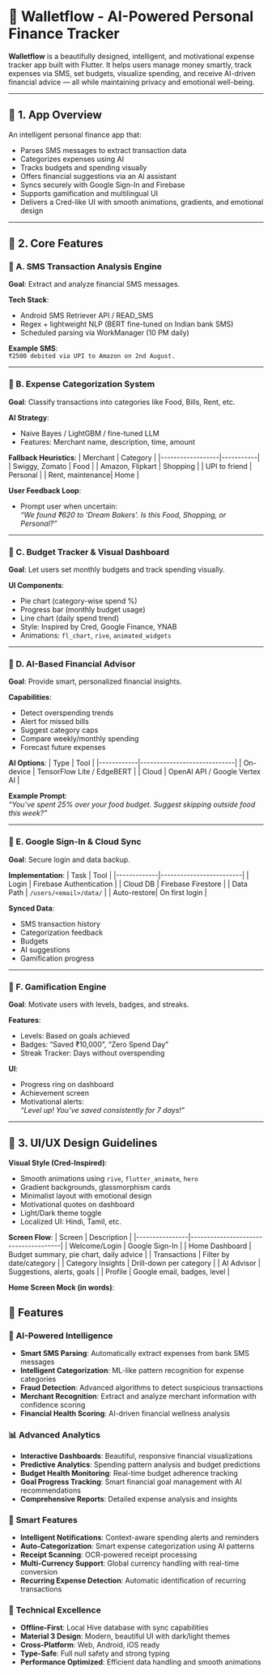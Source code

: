 # 💎 Walletflow - AI-Powered Personal Finance Tracker

**Walletflow** is a beautifully designed, intelligent, and motivational expense tracker app built with Flutter. It helps users manage money smartly, track expenses via SMS, set budgets, visualize spending, and receive AI-driven financial advice — all while maintaining privacy and emotional well-being.

---

## 🔷 1. App Overview

An intelligent personal finance app that:
- Parses SMS messages to extract transaction data
- Categorizes expenses using AI
- Tracks budgets and spending visually
- Offers financial suggestions via an AI assistant
- Syncs securely with Google Sign-In and Firebase
- Supports gamification and multilingual UI
- Delivers a Cred-like UI with smooth animations, gradients, and emotional design

---

## 🧠 2. Core Features

### 🔹 A. SMS Transaction Analysis Engine

**Goal**: Extract and analyze financial SMS messages.

**Tech Stack**:
- Android SMS Retriever API / READ_SMS
- Regex + lightweight NLP (BERT fine-tuned on Indian bank SMS)
- Scheduled parsing via WorkManager (10 PM daily)

**Example SMS**:  
`₹2500 debited via UPI to Amazon on 2nd August.`

---

### 🔹 B. Expense Categorization System

**Goal**: Classify transactions into categories like Food, Bills, Rent, etc.

**AI Strategy**:
- Naive Bayes / LightGBM / fine-tuned LLM
- Features: Merchant name, description, time, amount

**Fallback Heuristics**:
| Merchant         | Category  |
|------------------|-----------|
| Swiggy, Zomato   | Food      |
| Amazon, Flipkart | Shopping  |
| UPI to friend    | Personal  |
| Rent, maintenance| Home      |

**User Feedback Loop**:
- Prompt user when uncertain:  
  _“We found ₹620 to 'Dream Bakers'. Is this Food, Shopping, or Personal?”_

---

### 🔹 C. Budget Tracker & Visual Dashboard

**Goal**: Let users set monthly budgets and track spending visually.

**UI Components**:
- Pie chart (category-wise spend %)
- Progress bar (monthly budget usage)
- Line chart (daily spend trend)
- Style: Inspired by Cred, Google Finance, YNAB
- Animations: `fl_chart`, `rive`, `animated_widgets`

---

### 🔹 D. AI-Based Financial Advisor

**Goal**: Provide smart, personalized financial insights.

**Capabilities**:
- Detect overspending trends
- Alert for missed bills
- Suggest category caps
- Compare weekly/monthly spending
- Forecast future expenses

**AI Options**:
| Type       | Tool                        |
|------------|-----------------------------|
| On-device  | TensorFlow Lite / EdgeBERT  |
| Cloud      | OpenAI API / Google Vertex AI |

**Example Prompt**:  
_“You’ve spent 25% over your food budget. Suggest skipping outside food this week?”_

---

### 🔹 E. Google Sign-In & Cloud Sync

**Goal**: Secure login and data backup.

**Implementation**:
| Task        | Tool                    |
|-------------|-------------------------|
| Login       | Firebase Authentication |
| Cloud DB    | Firebase Firestore      |
| Data Path   | `/users/<email>/data/`  |
| Auto-restore| On first login          |

**Synced Data**:
- SMS transaction history
- Categorization feedback
- Budgets
- AI suggestions
- Gamification progress

---

### 🔹 F. Gamification Engine

**Goal**: Motivate users with levels, badges, and streaks.

**Features**:
- Levels: Based on goals achieved
- Badges: “Saved ₹10,000”, “Zero Spend Day”
- Streak Tracker: Days without overspending

**UI**:
- Progress ring on dashboard
- Achievement screen
- Motivational alerts:  
  _“Level up! You’ve saved consistently for 7 days!”_

---

## 🎨 3. UI/UX Design Guidelines
**Visual Style (Cred-Inspired)**:
- Smooth animations using `rive`, `flutter_animate`, `hero`
- Gradient backgrounds, glassmorphism cards
- Minimalist layout with emotional design
- Motivational quotes on dashboard
- Light/Dark theme toggle
- Localized UI: Hindi, Tamil, etc.

**Screen Flow**:
| Screen         | Description                          |
|----------------|--------------------------------------|
| Welcome/Login  | Google Sign-In                       |
| Home Dashboard | Budget summary, pie chart, daily advice |
| Transactions   | Filter by date/category              |
| Category Insights | Drill-down per category           |
| AI Advisor     | Suggestions, alerts, goals           |
| Profile        | Google email, badges, level          |

**Home Screen Mock (in words)**:


## 🌟 **Features**

### 🤖 **AI-Powered Intelligence**
- **Smart SMS Parsing**: Automatically extract expenses from bank SMS messages
- **Intelligent Categorization**: ML-like pattern recognition for expense categories
- **Fraud Detection**: Advanced algorithms to detect suspicious transactions
- **Merchant Recognition**: Extract and analyze merchant information with confidence scoring
- **Financial Health Scoring**: AI-driven financial wellness analysis

### 📊 **Advanced Analytics**
- **Interactive Dashboards**: Beautiful, responsive financial visualizations
- **Predictive Analytics**: Spending pattern analysis and budget predictions
- **Budget Health Monitoring**: Real-time budget adherence tracking
- **Goal Progress Tracking**: Smart financial goal management with AI recommendations
- **Comprehensive Reports**: Detailed expense analysis and insights

### 🎯 **Smart Features**
- **Intelligent Notifications**: Context-aware spending alerts and reminders
- **Auto-Categorization**: Smart expense categorization using AI patterns
- **Receipt Scanning**: OCR-powered receipt processing
- **Multi-Currency Support**: Global currency handling with real-time conversion
- **Recurring Expense Detection**: Automatic identification of recurring transactions

### 💾 **Technical Excellence**
- **Offline-First**: Local Hive database with sync capabilities
- **Material 3 Design**: Modern, beautiful UI with dark/light themes
- **Cross-Platform**: Web, Android, iOS ready
- **Type-Safe**: Full null safety and strong typing
- **Performance Optimized**: Efficient data handling and smooth animations


